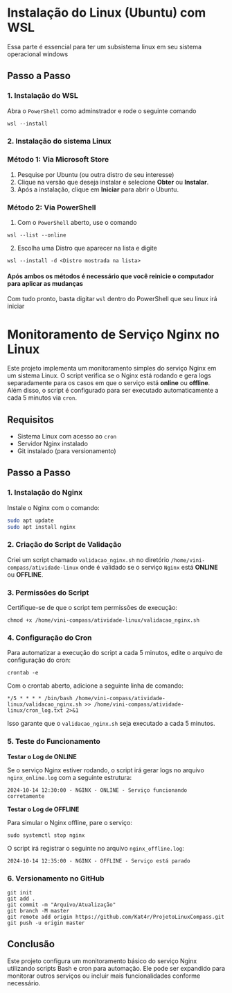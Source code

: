 # Instalação do Linux (Ubuntu) com WSL

Essa parte é essencial para ter um subsistema linux em seu sistema operacional windows

## Passo a Passo

### 1. Instalação do WSL

Abra o `PowerShell` como adminstrador e rode o seguinte comando
```
wsl --install
```
### 2. Instalação do sistema Linux

### Método 1: Via Microsoft Store
1. Pesquise por Ubuntu (ou outra distro de seu interesse)
2. Clique na versão que deseja instalar e selecione **Obter** ou **Instalar**.
3. Após a instalação, clique em **Iniciar** para abrir o Ubuntu.

### Método 2: Via PowerShell
1. Com o `PowerShell` aberto, use o comando
```
wsl --list --online
```
2. Escolha uma Distro que aparecer na lista e digite 
```
wsl --install -d <Distro mostrada na lista>
```

#### Após ambos os métodos é necessário que você reinicie o computador para aplicar as mudanças

Com tudo pronto, basta digitar `wsl` dentro do PowerShell que seu linux irá iniciar


# Monitoramento de Serviço Nginx no Linux

Este projeto implementa um monitoramento simples do serviço Nginx em um sistema Linux. O script verifica se o Nginx está rodando e gera logs separadamente para os casos em que o serviço está **online** ou **offline**. Além disso, o script é configurado para ser executado automaticamente a cada 5 minutos via `cron`.

## Requisitos

- Sistema Linux com acesso ao `cron`
- Servidor Nginx instalado
- Git instalado (para versionamento)

## Passo a Passo

### 1. Instalação do Nginx

Instale o Nginx com o comando:

```bash
sudo apt update
sudo apt install nginx
```

### 2. Criação do Script de Validação
Criei um script chamado `validacao_nginx.sh` no diretório `/home/vini-compass/atividade-linux` onde é validado se o serviço `Nginx` está **ONLINE** ou **OFFLINE**.

### 3. Permissões do Script
Certifique-se de que o script tem permissões de execução:
```
chmod +x /home/vini-compass/atividade-linux/validacao_nginx.sh
```

### 4. Configuração do Cron
Para automatizar a execução do script a cada 5 minutos, edite o arquivo de configuração do cron:

```
crontab -e
```
Com o crontab aberto, adicione a seguinte linha de comando:

```
*/5 * * * * /bin/bash /home/vini-compass/atividade-linux/validacao_nginx.sh >> /home/vini-compass/atividade-linux/cron_log.txt 2>&1
```

Isso garante que o `validacao_nginx.sh` seja executado a cada 5 minutos.

### 5. Teste do Funcionamento
**Testar o Log de ONLINE**

Se o serviço Nginx estiver rodando, o script irá gerar logs no arquivo `nginx_online.log` com a seguinte estrutura:
```
2024-10-14 12:30:00 - NGINX - ONLINE - Serviço funcionando corretamente
```
**Testar o Log de OFFLINE**

Para simular o Nginx offline, pare o serviço:
```
sudo systemctl stop nginx
```

O script irá registrar o seguinte no arquivo `nginx_offline.log`:

```
2024-10-14 12:35:00 - NGINX - OFFLINE - Serviço está parado
```
### 6. Versionamento no GitHub
```
git init
git add .
git commit -m "Arquivo/Atualização"
git branch -M master
git remote add origin https://github.com/Kat4r/ProjetoLinuxCompass.git
git push -u origin master
```

## Conclusão
Este projeto configura um monitoramento básico do serviço Nginx utilizando scripts Bash e cron para automação. Ele pode ser expandido para monitorar outros serviços ou incluir mais funcionalidades conforme necessário.


 
